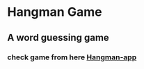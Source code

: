 # Hangman Game
## A word guessing game
### check game from here [Hangman-app](https://hangman-ahmed-sakr.netlify.app)
